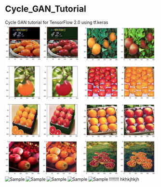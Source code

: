 # Cycle_GAN_Tutorial
Cycle GAN tutorial for TensorFlow 2.0 using tf.keras
![Sample](./Sample_Image/WX20190518-000932@2x.png)
![Sample](./Sample_Image/WX20190518-000942@2x.png)
![Sample](https://pro2-bar-s3-cdn-cf4.myportfolio.com/f239caca-1848-4f19-a66a-9006e33644df/f0bb1a9a-b9ed-4992-a07a-1d1cc7c2d9a2_rw_1200.JPG?h=2eaaa15e7c1db59dbfe92b1fb4c868a1)
![Sample](https://1.bp.blogspot.com/-mRTZsfECYwE/W0B9Nbd5N-I/AAAAAAAAKio/3jEPBoQahj0FYRP2f_fOCCobwtdApATGQCLcBGAs/s640/Golden%2BRetriever%2B%25281%2529.jpeg)
![Sample](https://i.pinimg.com/originals/9d/8c/5b/9d8c5b985d05907cbc6.png)
![Sample](https://vetstreet-brightspot.s3.amazonaws.com/55/77/a059e243609b3d7cf69a45a302/puppy-thinkstock-173329848-335sm71913.jpg)
![Sample](https://i.pinimg.com/564x/51/6e/7e/516e7e87d1b106f697f4f1f90b213da4.jpg)
!!!!!!!!
hkhkjhkjh
